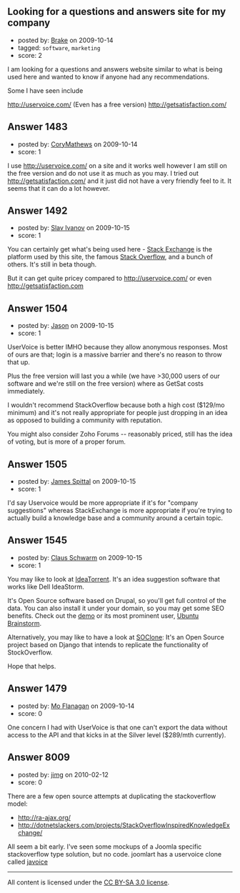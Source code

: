 ## Looking for a questions and answers site for my company

- posted by: [Brake](https://stackexchange.com/users/-1/814-brake) on 2009-10-14
- tagged: `software`, `marketing`
- score: 2

I am looking for a questions and answers website similar to what is being used here and wanted to know if anyone had any recommendations.

Some I have seen include

http://uservoice.com/  (Even has a free version)
http://getsatisfaction.com/



## Answer 1483

- posted by: [CoryMathews](https://stackexchange.com/users/-1/733-corymathews) on 2009-10-14
- score: 1

I use http://uservoice.com/ on a site and it works well however I am still on the free version and do not use it as much as you may. I tried out http://getsatisfaction.com/ and it just did not have a very friendly feel to it. It seems that it can do a lot however.


## Answer 1492

- posted by: [Slav Ivanov](https://stackexchange.com/users/-1/23-slav-ivanov) on 2009-10-15
- score: 1

<p>You can certainly get what's being used here - <a href="http://stackexchange.com/" rel="nofollow">Stack Exchange</a> is the platform used by this site, the famous <a href="http://stackoverflow.com/" rel="nofollow">Stack Overflow</a>, and a bunch of others. It's still in beta though.</p>

<p>But it can get quite pricey compared to <a href="http://uservoice.com/" rel="nofollow">http://uservoice.com/</a> or even <a href="http://getsatisfaction.com" rel="nofollow">http://getsatisfaction.com</a></p>



## Answer 1504

- posted by: [Jason](https://stackexchange.com/users/-1/2-jason) on 2009-10-15
- score: 1

UserVoice is better IMHO because they allow anonymous responses.  Most of ours are that; login is a massive barrier and there's no reason to throw that up.

Plus the free version will last you a while (we have >30,000 users of our software and we're still on the free version) where as GetSat costs immediately.

I wouldn't recommend StackOverflow because both a high cost ($129/mo minimum) and it's not really appropriate for people just dropping in an idea as opposed to building a community with reputation.

You might also consider Zoho Forums -- reasonably priced, still has the idea of voting, but is more of a proper forum.


## Answer 1505

- posted by: [James Spittal](https://stackexchange.com/users/-1/847-james-spittal) on 2009-10-15
- score: 1

I'd say Uservoice would be more appropriate if it's for "company suggestions" whereas StackExchange is more appropriate if you're trying to actually build a knowledge base and a community around a certain topic.


## Answer 1545

- posted by: [Claus Schwarm](https://stackexchange.com/users/-1/294-claus-schwarm) on 2009-10-15
- score: 1

<p>You may like to look at <a href="http://www.ideatorrent.org/" rel="nofollow">IdeaTorrent</a>. It's an idea suggestion software that works like Dell IdeaStorm.</p>

<p>It's Open Source software based on Drupal, so you'll get full control of the data. You can also install it under your domain, so you may get some SEO benefits. Check out the <a href="http://demo.ideatorrent.org/" rel="nofollow">demo</a> or its most prominent user, <a href="http://brainstorm.ubuntu.com/" rel="nofollow">Ubuntu Brainstorm</a>.</p>

<p>Alternatively, you may like to have a look at <a href="http://code.google.com/p/soclone/" rel="nofollow">SOClone</a>: It's an Open Source project based on Django that intends to replicate the functionality of StockOverflow.</p>

<p>Hope that helps.</p>



## Answer 1479

- posted by: [Mo Flanagan](https://stackexchange.com/users/-1/828-mo-flanagan) on 2009-10-14
- score: 0

One concern I had with UserVoice is that one can't export the data without access to the API and that kicks in at the Silver level ($289/mth currently).


## Answer 8009

- posted by: [jimg](https://stackexchange.com/users/-1/2380-jimg) on 2010-02-12
- score: 0

<p>There are a few open source attempts at duplicating the stackoverflow model:</p>

<ul>
<li><a href="http://ra-ajax.org/" rel="nofollow">http://ra-ajax.org/</a></li>
<li><a href="http://dotnetslackers.com/projects/StackOverflowInspiredKnowledgeExchange/" rel="nofollow">http://dotnetslackers.com/projects/StackOverflowInspiredKnowledgeExchange/</a></li>
</ul>

<p>All seem a bit early.  I've seen some mockups of a Joomla specific stackoverflow type solution, but no code.  joomlart has a uservoice clone called <a href="http://demo.javoice.joomlart.com/" rel="nofollow">javoice</a> </p>




---

All content is licensed under the [CC BY-SA 3.0 license](https://creativecommons.org/licenses/by-sa/3.0/).
